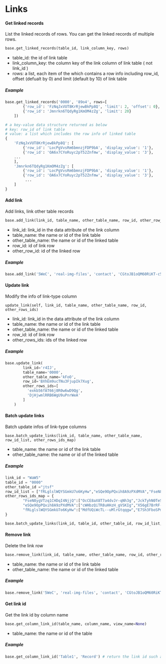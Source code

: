 # Links

#### Get linked records

List the linked records of rows. You can get the linked records of multiple rows.

```python
base.get_linked_records(table_id, link_column_key, rows)
```

* table_id: the id of link table
* link_column_key: the column key of the link column of link table ( not link_id )
* rows:  a list,  each item of the which contains a row info including row_id, offset (defualt by 0) and limit (default by 10) of link table

##### Example

```python
base.get_linked_records('0000', '89o4', rows=[
        {'row_id': 'FzNqJxVUT8KrRjewBkPp8Q', 'limit': 2, 'offset': 0},
        {'row_id': 'Jmnrkn6TQdyRg1KmOM4zZg', 'limit': 20}
    ])

# a key-value data structure returned as below
# key: row_id of link table
# value: a list which includes the row info of linked table
{
    'FzNqJxVUT8KrRjewBkPp8Q': [
        {'row_id': 'LocPgVvsRm6bmnzjFDP9bA', 'display_value': '1'},                            
        {'row_id': 'OA6x7CYoRuyc2pT52Znfmw', 'display_value': '3'},
    ...
    ],
    'Jmnrkn6TQdyRg1KmOM4zZg': [
        {'row_id': 'LocPgVvsRm6bmnzjFDP9bA', 'display_value': '1'},     
        {'row_id': 'OA6x7CYoRuyc2pT52Znfmw', 'display_value': '3'},
         ...
    ]
}
```

#### Add link

Add links, link other table records

```python
base.add_link(link_id, table_name, other_table_name, row_id, other_row_id)
```

* link_id:  link_id in the data attribute of the link column
* table_name: the name or id of the link table
* other_table_name: the name or id of the linked table
* row_id: id of link row
* other_row_id: id of the linked row 

##### Example

```python
base.add_link('5WeC', 'real-img-files', 'contact', 'CGtoJB1oQM60RiKT-c5J-g', 'PALm2wPKTCy-jdJNv_UWaQ')
```

#### Update link

Modify the info of link-type column

```
update_link(self, link_id, table_name, other_table_name, row_id, other_rows_ids)
```

* link_id:  link_id in the data attribute of the link column
* table_name: the name or id of the link table
* other_table_name: the name or id of the linked table
* row_id:   id of link row
* other_rows_ids: ids of the linked row 

##### Example

```python
base.update_link(
        link_id='r4IJ',
        table_name='0000',
        other_table_name='kFoO',
        row_id='BXhEm9ucTNu3FjupIk7Xug',
        other_rows_ids=[
          'exkb56fAT66j8R0w6wD9Qg',
          'DjHjwmlRRB6WgU9uPnrWeA'
        ]
    )
```

#### Batch update links

Batch update infos of link-type columns

```
base.batch_update_links(link_id, table_name, other_table_name, row_id_list, other_rows_ids_map)
```

* table_name: the name or id of the link table
* other_table_name: the name or id of the linked table

##### Example

```python
link_id = "WaW5"
table_id = "0000"
other_table_id ="jtsf"
row_id_list = ["fRLglslWQYSGmkU7o6KyHw","eSQe9OpPQxih8A9zPXdMVA","FseN8ygVTzq1CHDqI4NjjQ"]
other_rows_ids_map = {
    	"FseN8ygVTzq1CHDqI4NjjQ":["OcCE8aX8T7a4dvJr-qNh3g","JckTyhN0TeS8yvH8D3EN7g"],
    	"eSQe9OpPQxih8A9zPXdMVA":["cWHbzQiTR8uHHzH_gVSKIg","X56gE7BrRF-i61YlE4oTcw"],
    	"fRLglslWQYSGmkU7o6KyHw":["MdfUQiWcTL--uMlrGtqqgw","E7Sh3FboSPmfBlDsrj_Fhg","UcZ7w9wDT-uVq4Ohtwgy9w"]
}

base.batch_update_links(link_id, table_id, other_table_id, row_id_list, other_rows_ids_map)
```

#### Remove link

Delete the link row

```python
base.remove_link(link_id, table_name, other_table_name, row_id, other_row_id)
```

* table_name: the name or id of the link table
* other_table_name: the name or id of the linked table

##### Example

```python
base.remove_link('5WeC', 'real-img-files', 'contact', 'CGtoJB1oQM60RiKT-c5J-g', 'PALm2wPKTCy-jdJNv_UWaQ')
```

#### Get link id

Get the link id by column name

```python
base.get_column_link_id(table_name, column_name, view_name=None)
```

* table_name: the name or id of the table

##### Example

```python
base.get_column_link_id('Table1', 'Record') # return the link id such as 'aHL2'
```